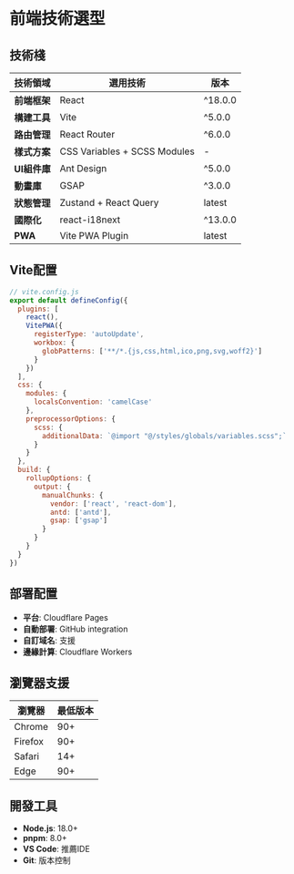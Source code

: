 # 前端技術選型

## 技術棧

| 技術領域 | 選用技術 | 版本 |
|---------|---------|------|
| **前端框架** | React | ^18.0.0 |
| **構建工具** | Vite | ^5.0.0 |
| **路由管理** | React Router | ^6.0.0 |
| **樣式方案** | CSS Variables + SCSS Modules | - |
| **UI組件庫** | Ant Design | ^5.0.0 |
| **動畫庫** | GSAP | ^3.0.0 |
| **狀態管理** | Zustand + React Query | latest |
| **國際化** | react-i18next | ^13.0.0 |
| **PWA** | Vite PWA Plugin | latest |

## Vite配置

```js
// vite.config.js
export default defineConfig({
  plugins: [
    react(),
    VitePWA({
      registerType: 'autoUpdate',
      workbox: {
        globPatterns: ['**/*.{js,css,html,ico,png,svg,woff2}']
      }
    })
  ],
  css: {
    modules: {
      localsConvention: 'camelCase'
    },
    preprocessorOptions: {
      scss: {
        additionalData: `@import "@/styles/globals/variables.scss";`
      }
    }
  },
  build: {
    rollupOptions: {
      output: {
        manualChunks: {
          vendor: ['react', 'react-dom'],
          antd: ['antd'],
          gsap: ['gsap']
        }
      }
    }
  }
})
```

## 部署配置

- **平台**: Cloudflare Pages
- **自動部署**: GitHub integration  
- **自訂域名**: 支援
- **邊緣計算**: Cloudflare Workers

## 瀏覽器支援

| 瀏覽器 | 最低版本 |
|--------|---------|
| Chrome | 90+ |
| Firefox | 90+ |
| Safari | 14+ |
| Edge | 90+ |

## 開發工具

- **Node.js**: 18.0+
- **pnpm**: 8.0+
- **VS Code**: 推薦IDE
- **Git**: 版本控制